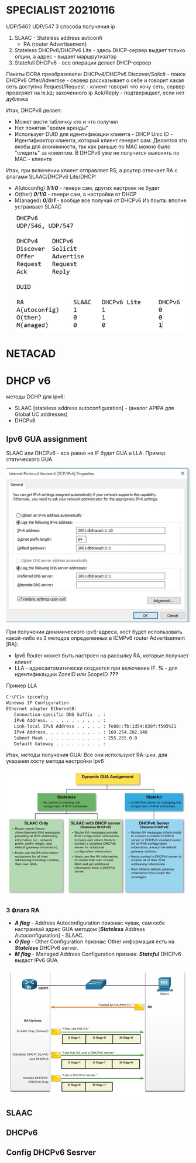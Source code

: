 # SPECIALIST 20210116 #
UDP/546? UDP/547
3 способа получения ip
1. SLAAC - Stateless address auticonfi
   - RA (router Advertisement)
2. Stateless DHCPv6/DHCPv6 Lite - здесь DHCP-сервер выдает только опции, а адрес - выдает маршрутизатор
3. Statefull DHCPv6 - все операции делает DHCP-сервер

Пакеты DORA преобразовали:
DHCPv4/DHCPv6
Discover/Solicit - поиск DHCPv6
Offer/Advertise - сервер рассказывает о себе и говорит какая сеть доступна
Request/Request - клиент говорит что хочу сеть, сервер проверяет на le.kz; захоченного ip
Ack/Reply - подтверждает, если нет дубляжа

Итак, DHCPv6 делает:
- Может вести табличку кто и что получил
- Нет понятия "время аренды"
- Использует DUID  для идентификации клиента - DHCP Unic ID - Идентифиактор клиента, который клиент генерит сам. Делается это якобы для анонимности, так как раньше по MAC можно было "следить" за клиентом. В DHCPv6 уже не получится выяснить по MAC - клиента

Итак, при включении клиент отправляет RS, а роутер отвечает RA с флагами SLAAC/DHCPv6 Lite/DHCP:
- A(utoconfig) ___1___/___1___/___0___ - генери сам, других настроек не будет
- O(ther) ___0___/___1___/___0___ - генери сам, а настройки от DHCP
- M(anaged) ___0___/___0___/___1___  - вообще все получай от DHCPv6
Из поыта: вполне устраивает SLAAC
![](./pictures/04.jpg)

# NETACAD #
# DHCP v6 #
методы DCHP для ipv6:
- SLAAC [stateless address autoconfiguration] - (аналог APIPA для Global UC addresses)
- DHCPv6
## Ipv6 GUA assignment ##
SLAAC  или DHCPv6 - все равно на IF будет GUA и LLA. Пример статического GUA

![](./pictures/01.jpg)

При получении динамического ipv6-адреса, хост будет использовать какой-либо из 3 методов определенных в ICMPv6 router Advertisement [RA]:
- Ipv6 Router может быть настроен на рассылку RA, которые получает клиент
- LLA - адресавтоматически создается при включении IF. ___%___ - для идентификацции ZoneID или ScopeID ___???___

Пример LLA
```
C:\PC1> ipconfig
Windows IP Configuration
Ethernet adapter Ethernet0:
   Connection-specific DNS Suffix  . : 
   IPv6 Address. . . . . . . . . . . : 
   Link-local IPv6 Address . . . . . : fe80::fb:1d54:839f:f595%21
   IPv4 Address. . . . . . . . . . . : 169.254.202.140
   Subnet Mask . . . . . . . . . . . : 255.255.0.0
   Default Gateway . . . . . . . . . : 
```

Итак, методы получения GUA: Все они используют RA-шки, для указания хосту метода настройки Ipv6

![](./pictures/02.jpg)

### 3 Флага RA ###
- ___A flag___ - Address Autoconfiguration признак: чувак, сам себе настраивай адрес GUA методом [___Stateless___ Address Autoconfiguration] - SLAAC.
- ___O flag___ - Other Configuration признак: Other информация есть на ___Stateless___ DHCPv6 server.
- ___M flag___ - Managed Address Configuration признак: ___Stateful___ DHCPv6 выдаст IPv6 GUA.

![](./pictures/03.jpg)

## SLAAC ##
## DHCPv6 ##
## Config DHCPv6 Sesrver ##
